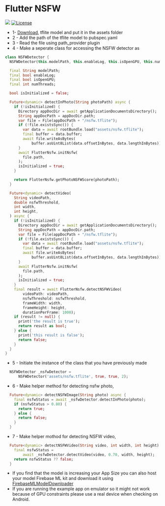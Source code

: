 
# Flutter NSFW

 [![](https://img.shields.io/badge/Base-TensorFlow-brightgreen.svg)](https://github.com/ahsanalidev/flutter_nsfw) 
[![License](https://img.shields.io/badge/License-BSD%203--Clause-orange.svg)](https://opensource.org/licenses/BSD-3-Clause)

  

- 1- [Download](https://github.com/devzwy/open_nsfw_android/blob/dev/app/src/main/assets/nsfw.tflite), tflite model and put it in the assets folder
- 2 - Add the path of the tflite model to pubspec.yaml
- 3 - Read the file using path_provider plugin
- 4 - Make a seperate class for accessing the NSFW detector as
``` dart
class NSFWDetector {
  NSFWDetector(this.modelPath, this.enableLog, this.isOpenGPU, this.numThreads);

  final String modelPath;
  final bool enableLog;
  final bool isOpenGPU;
  final int numThreads;

  bool isInitialized = false;

  Future<dynamic> detectInPhoto(String photoPath) async {
    if (!isInitialized) {
      Directory appDocDir = await getApplicationDocumentsDirectory();
      String appDocPath = appDocDir.path;
      var file = File(appDocPath + "/nsfw.tflite");
      if (!file.existsSync()) {
        var data = await rootBundle.load("assets/nsfw.tflite");
        final buffer = data.buffer;
        await file.writeAsBytes(
            buffer.asUint8List(data.offsetInBytes, data.lengthInBytes));
      }
      await FlutterNsfw.initNsfw(
        file.path,
      );
      isInitialized = true;
    }

    return FlutterNsfw.getPhotoNSFWScore(photoPath);
  }

  Future<dynamic> detectVideo(
    String videoPath,
    double nsfwThreshold,
    int width,
    int height,
  ) async {
    if (!isInitialized) {
      Directory appDocDir = await getApplicationDocumentsDirectory();
      String appDocPath = appDocDir.path;
      var file = File(appDocPath + "/nsfw.tflite");
      if (!file.existsSync()) {
        var data = await rootBundle.load("assets/nsfw.tflite");
        final buffer = data.buffer;
        await file.writeAsBytes(
            buffer.asUint8List(data.offsetInBytes, data.lengthInBytes));
      }
      await FlutterNsfw.initNsfw(
        file.path,
      );
      isInitialized = true;
    }
    final result = await FlutterNsfw.detectNSFWVideo(
        videoPath: videoPath,
        nsfwThreshold: nsfwThreshold,
        frameWidth: width,
        frameHeight: height,
        durationPerFrame: 1000);
    if (result != null) {
      print('the result is true');
      return result as bool;
    } else {
      print('this result is false');
      return false;
    }
  }
}
```

- 5 - Initiate the instance of the class that you have previously made 
``` dart
  NSFWDetector _nsfwDetector =
      NSFWDetector('assets/nsfw.tflite', true, true, 2);
```

- 6 - Make helper method for detecting nsfw photo, 
``` dart
  Future<dynamic> detectNSFWImage(String photo) async {
    final nsfwStatus = await _nsfwDetector.detectInPhoto(photo);
    if (nsfwStatus > 0.80) {
      return true;
    } else {
      return false;
    }
  }

```
- 7 - Make helper mothod for detecting NSFW video,
``` dart
  Future<dynamic> detectNSFWVideo(String video, int width, int height) async {
    final nsfwStatus =
        await _nsfwDetector.detectVideo(video, 0.70, width, height);
    return nsfwStatus ?? false;
  }
```


- If you find that the model is increasing your App Size you can also host your model Firebase ML kit and download it using [FirebaseMLModelDownloader](https://pub.dev/packages/firebase_ml_model_downloader)
- If you are running the example app on emulator so it might not work because of GPU constraints please use a real device when checking on Android.
  

